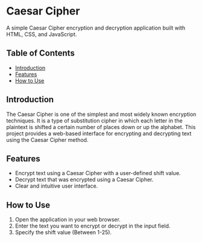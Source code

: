 # Caesar Cipher

A simple Caesar Cipher encryption and decryption application built with HTML, CSS, and JavaScript.

## Table of Contents

- [Introduction](#introduction)
- [Features](#features)
- [How to Use](#how-to-use)


## Introduction

The Caesar Cipher is one of the simplest and most widely known encryption techniques. It is a type of substitution cipher in which each letter in the plaintext is shifted a certain number of places down or up the alphabet. This project provides a web-based interface for encrypting and decrypting text using the Caesar Cipher method.

## Features

- Encrypt text using a Caesar Cipher with a user-defined shift value.
- Decrypt text that was encrypted using a Caesar Cipher.
- Clear and intuitive user interface.

## How to Use

1. Open the application in your web browser.
2. Enter the text you want to encrypt or decrypt in the input field.
3. Specify the shift value (Between 1-25).
